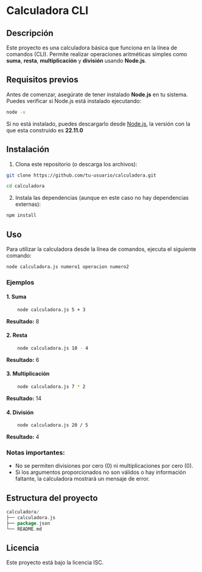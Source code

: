 # Calculadora CLI

## Descripción

Este proyecto es una calculadora básica que funciona en la línea de comandos (CLI). Permite realizar operaciones aritméticas simples como **suma**, **resta**, **multiplicación** y **división** usando **Node.js**.

## Requisitos previos

Antes de comenzar, asegúrate de tener instalado **Node.js** en tu sistema. Puedes verificar si Node.js está instalado ejecutando:

```bash
node -v
```
Si no está instalado, puedes descargarlo desde [Node.js](https://nodejs.org/), la versión con la que esta construido es **22.11.0**

## Instalación
1. Clona este repositorio (o descarga los archivos):
```bash
git clone https://github.com/tu-usuario/calculadora.git

cd calculadora
```
2. Instala las dependencias (aunque en este caso no hay dependencias externas):

```bash
npm install
```

## Uso

Para utilizar la calculadora desde la línea de comandos, ejecuta el siguiente comando:

```bash
node calculadora.js numero1 operacion numero2
```

### Ejemplos
#### 1. Suma
```bash
    node calculadora.js 5 + 3
```
**Resultado:** 8

#### 2. Resta
```bash
    node calculadora.js 10 - 4
```
**Resultado:** 6

#### 3. Multiplicación
```bash
    node calculadora.js 7 * 2
```
**Resultado:** 14

#### 4. División
```bash
    node calculadora.js 20 / 5
```
**Resultado:** 4

### Notas importantes:
- No se permiten divisiones por cero (0) ni multiplicaciones por cero (0).
- Si los argumentos proporcionados no son válidos o hay información faltante, la calculadora mostrará un mensaje de error.

## Estructura del proyecto
```go
calculadora/
├── calculadora.js
├── package.json
└── README.md
```

## Licencia
Este proyecto está bajo la licencia ISC.